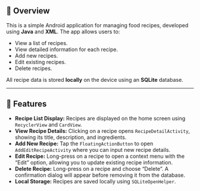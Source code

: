 ## 📖 Overview

This is a simple Android application for managing food recipes, developed using **Java** and **XML**. The app allows users to:

- View a list of recipes.
- View detailed information for each recipe.
- Add new recipes.
- Edit existing recipes.
- Delete recipes.

All recipe data is stored **locally** on the device using an **SQLite** database.

---

## 🚀 Features

- **Recipe List Display:** Recipes are displayed on the home screen using `RecyclerView` and `CardView`.
- **View Recipe Details:** Clicking on a recipe opens `RecipeDetailActivity`, showing its title, description, and ingredients.
- **Add New Recipe:** Tap the `FloatingActionButton` to open `AddEditRecipeActivity` where you can input new recipe details.
- **Edit Recipe:** Long-press on a recipe to open a context menu with the “Edit” option, allowing you to update existing recipe information.
- **Delete Recipe:** Long-press on a recipe and choose “Delete”. A confirmation dialog will appear before removing it from the database.
- **Local Storage:** Recipes are saved locally using `SQLiteOpenHelper`.
